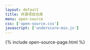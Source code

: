 ```yaml
---
layout: default
title: 开源项目仓库
menu: open-source
css: ['open-source.css']
javascript: ['underscore-min.js']
---
```

{% include open-source-page.html %}